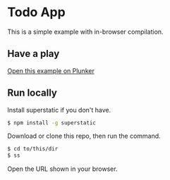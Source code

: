 # Todo App

This is a simple example with in-browser compilation.

## Have a play

[Open this example on Plunker](http://riotjs.com/examples/plunker/?app=todo-app)

## Run locally

Install superstatic if you don't have.

```bash
$ npm install -g superstatic
```

Download or clone this repo, then run the command.

```bash
$ cd to/this/dir
$ ss
```

Open the URL shown in your browser.
